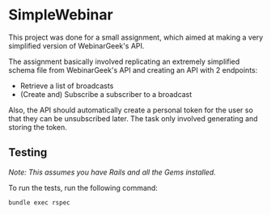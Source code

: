 # SimpleWebinar

This project was done for a small assignment, which aimed at making a very simplified version of WebinarGeek's API.

The assignment basically involved replicating an extremely simplified schema file from WebinarGeek's API and creating an API with 2 endpoints:
- Retrieve a list of broadcasts
- (Create and) Subscribe a subscriber to a broadcast

Also, the API should automatically create a personal token for the user so that they can be unsubscribed later. The task only involved generating and storing the token.

## Testing

_Note: This assumes you have Rails and all the Gems installed._

To run the tests, run the following command:
```sh
bundle exec rspec
```
